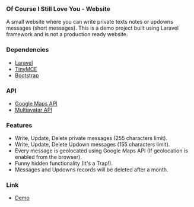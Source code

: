 ### Of Course I Still Love You - Website

A small website where you can write private texts notes or updowns messages (short messages). This is a demo project built using Laravel framework and is not a production ready website.

### Dependencies
- [Laravel](https://laravel.com/)
- [TinyMCE](https://www.tiny.cloud/)
- [Bootstrap](https://getbootstrap.com/docs/5.3/getting-started/introduction/)

### API
- [Google Maps API](https://developers.google.com/maps?hl=it)
- [Multiavatar API](https://api.multiavatar.com/)

### Features

- Write, Update, Delete private messages (255 characters limit).
- Write, Update, Delete Updown messages (155 characters limit).
- Every message is geolocated using Google Maps API (If geolocation is enabled from the browser).
- Funny hidden functionality (It's a Trap!).
- Messages and Updowns records will be deleted after a month.

### Link

- [Demo](https://www.ofcourseistillloveyou.site/)


